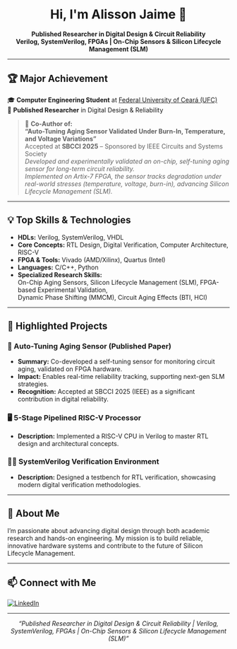 <!-- AlissonJSB4 | Computer Engineering Student & Published Researcher -->

<h1 align="center">Hi, I'm Alisson Jaime 👋</h1>
<p align="center">
  <b>Published Researcher in Digital Design & Circuit Reliability</b><br>
  <b>Verilog, SystemVerilog, FPGAs | On-Chip Sensors & Silicon Lifecycle Management (SLM)</b>
</p>

---

## 🏆 Major Achievement

🎓 <b>Computer Engineering Student</b> at <a href="https://www.ufc.br/">Federal University of Ceará (UFC)</a>  
🔬 <b>Published Researcher</b> in Digital Design & Reliability

> 📄 <b>Co-Author of:</b> <br>
> <b>“Auto-Tuning Aging Sensor Validated Under Burn-In, Temperature, and Voltage Variations”</b>  
> Accepted at <b>SBCCI 2025</b> – Sponsored by IEEE Circuits and Systems Society  
> <i>
> Developed and experimentally validated an on-chip, self-tuning aging sensor for long-term circuit reliability.  
> Implemented on Artix-7 FPGA, the sensor tracks degradation under real-world stresses (temperature, voltage, burn-in), advancing Silicon Lifecycle Management (SLM).
> </i>

---

## 💡 Top Skills & Technologies

- **HDLs:** Verilog, SystemVerilog, VHDL
- **Core Concepts:** RTL Design, Digital Verification, Computer Architecture, RISC-V
- **FPGA & Tools:** Vivado (AMD/Xilinx), Quartus (Intel)
- **Languages:** C/C++, Python
- **Specialized Research Skills:**  
  On-Chip Aging Sensors, Silicon Lifecycle Management (SLM), FPGA-based Experimental Validation,  
  Dynamic Phase Shifting (MMCM), Circuit Aging Effects (BTI, HCI)

---

## 🚀 Highlighted Projects

### 🥇 Auto-Tuning Aging Sensor (Published Paper)
- **Summary:** Co-developed a self-tuning sensor for monitoring circuit aging, validated on FPGA hardware.  
- **Impact:** Enables real-time reliability tracking, supporting next-gen SLM strategies.  
- **Recognition:** Accepted at SBCCI 2025 (IEEE) as a significant contribution in digital reliability.

### 🖥️ 5-Stage Pipelined RISC-V Processor
- **Description:** Implemented a RISC-V CPU in Verilog to master RTL design and architectural concepts.

### 🧑‍💻 SystemVerilog Verification Environment
- **Description:** Designed a testbench for RTL verification, showcasing modern digital verification methodologies.

---

## 🌱 About Me

I’m passionate about advancing digital design through both academic research and hands-on engineering. My mission is to build reliable, innovative hardware systems and contribute to the future of Silicon Lifecycle Management.

---

## 📫 Connect with Me

[![LinkedIn](https://img.shields.io/badge/LinkedIn-blue?logo=linkedin&style=flat-square)](https://www.linkedin.com/in/alisson-jaime-28bb32216?utm_source=share&utm_campaign=share_via&utm_content=profile&utm_medium=android_app)

---

<p align="center">
  <em>“Published Researcher in Digital Design & Circuit Reliability | Verilog, SystemVerilog, FPGAs | On-Chip Sensors & Silicon Lifecycle Management (SLM)”</em>
</p>

